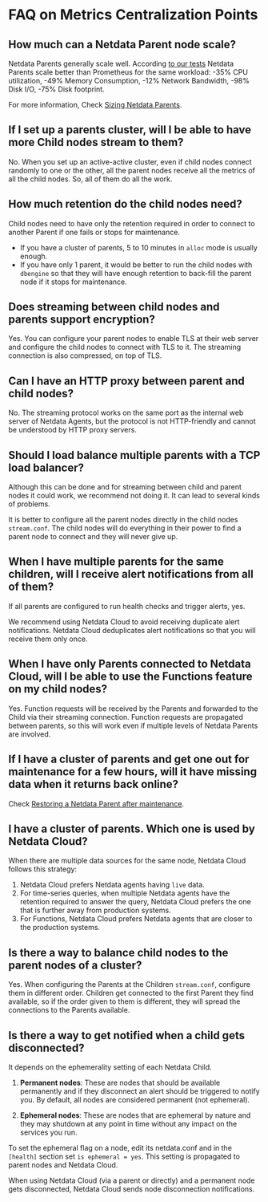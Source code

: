 # FAQ on Metrics Centralization Points

## How much can a Netdata Parent node scale?

Netdata Parents generally scale well. According [to our tests](https://blog.netdata.cloud/netdata-vs-prometheus-performance-analysis/) Netdata Parents scale better than Prometheus for the same workload: -35% CPU utilization, -49% Memory Consumption, -12% Network Bandwidth, -98% Disk I/O, -75% Disk footprint.

For more information, Check [Sizing Netdata Parents](https://github.com/netdata/netdata/blob/master/docs/observability-centralization-points/metrics-centralization-points/sizing-netdata-parents.md).

## If I set up a parents cluster, will I be able to have more Child nodes stream to them?

No. When you set up an active-active cluster, even if child nodes connect randomly to one or the other, all the parent nodes receive all the metrics of all the child nodes. So, all of them do all the work.

## How much retention do the child nodes need?

Child nodes need to have only the retention required in order to connect to another Parent if one fails or stops for maintenance.

- If you have a cluster of parents, 5 to 10 minutes in `alloc` mode is usually enough.
- If you have only 1 parent, it would be better to run the child nodes with `dbengine` so that they will have enough retention to back-fill the parent node if it stops for maintenance.

## Does streaming between child nodes and parents support encryption?

Yes. You can configure your parent nodes to enable TLS at their web server and configure the child nodes to connect with TLS to it. The streaming connection is also compressed, on top of TLS.

## Can I have an HTTP proxy between parent and child nodes?

No. The streaming protocol works on the same port as the internal web server of Netdata Agents, but the protocol is not HTTP-friendly and cannot be understood by HTTP proxy servers.

## Should I load balance multiple parents with a TCP load balancer?

Although this can be done and for streaming between child and parent nodes it could work, we recommend not doing it. It can lead to several kinds of problems.

It is better to configure all the parent nodes directly in the child nodes `stream.conf`. The child nodes will do everything in their power to find a parent node to connect and they will never give up.

## When I have multiple parents for the same children, will I receive alert notifications from all of them?

If all parents are configured to run health checks and trigger alerts, yes.

We recommend using Netdata Cloud to avoid receiving duplicate alert notifications. Netdata Cloud deduplicates alert notifications so that you will receive them only once.

## When I have only Parents connected to Netdata Cloud, will I be able to use the Functions feature on my child nodes?

Yes. Function requests will be received by the Parents and forwarded to the Child via their streaming connection. Function requests are propagated between parents, so this will work even if multiple levels of Netdata Parents are involved.

## If I have a cluster of parents and get one out for maintenance for a few hours, will it have missing data when it returns back online?

Check [Restoring a Netdata Parent after maintenance](https://github.com/netdata/netdata/blob/master/docs/observability-centralization-points/metrics-centralization-points/clustering-and-high-availability-of-netdata-parents.md).

## I have a cluster of parents. Which one is used by Netdata Cloud?

When there are multiple data sources for the same node, Netdata Cloud follows this strategy:

1. Netdata Cloud prefers Netdata agents having `live` data.
2. For time-series queries, when multiple Netdata agents have the retention required to answer the query, Netdata Cloud prefers the one that is further away from production systems.
3. For Functions, Netdata Cloud prefers Netdata agents that are closer to the production systems.

## Is there a way to balance child nodes to the parent nodes of a cluster?

Yes. When configuring the Parents at the Children `stream.conf`, configure them in different order. Children get connected to the first Parent they find available, so if the order given to them is different, they will spread the connections to the Parents available.

## Is there a way to get notified when a child gets disconnected?

It depends on the ephemerality setting of each Netdata Child.

1. **Permanent nodes**: These are nodes that should be available permanently and if they disconnect an alert should be triggered to notify you.  By default, all nodes are considered permanent (not ephemeral).

2. **Ephemeral nodes**: These are nodes that are ephemeral by nature and they may shutdown at any point in time without any impact on the services you run.

To set the ephemeral flag on a node, edit its netdata.conf and in the `[health]` section set `is ephemeral = yes`. This setting is propagated to parent nodes and Netdata Cloud.

When using Netdata Cloud (via a parent or directly) and a permanent node gets disconnected, Netdata Cloud sends node disconnection notifications.
